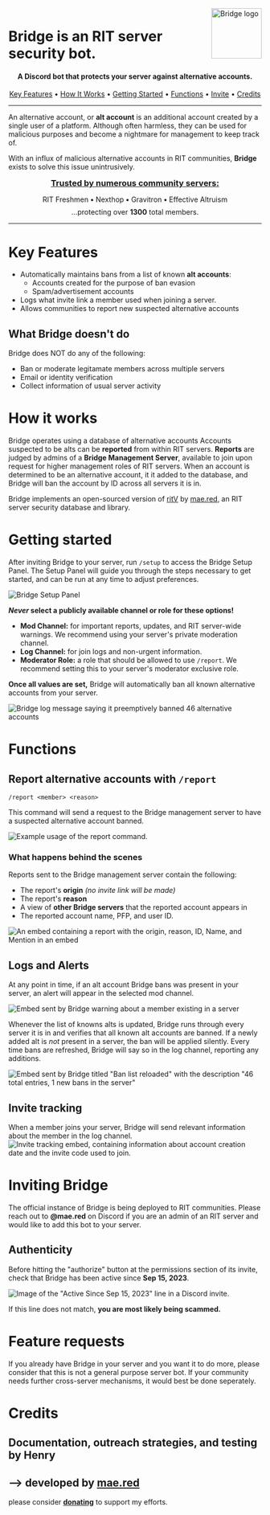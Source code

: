 
<img src="https://cdn.discordapp.com/attachments/1107483500384358510/1183677789166125076/logo-transparent.png" alt="Bridge logo" title="Bridge" align="right" height="100vh" />

# __Bridge__ is an RIT server security bot.
<h4 align="center">A Discord bot that protects your server against alternative accounts.</h4>
<p align="center">
  <a href="#what-it-does">Key Features</a> •
  <a href="#how-it-works">How It Works</a> •
  <a href="#getting-started">Getting Started</a> •
  <a href="#functions">Functions</a> •
  <a href="#invite">Invite</a> •
  <a href="#credits">Credits</a>
</p>

---

An alternative account, or **alt account** is an additional account created by a single user of a platform. Although often harmless, they can be used for malicious purposes and become a nightmare for management to keep track of. 

With an influx of malicious alternative accounts in RIT communities, **Bridge** exists to solve this issue unintrusively.
<h3 align="center" style="margin:.5rem;text-decoration: underline;">Trusted by numerous community servers:</h3>
<p align="center" style="margin-bottom:0;">RIT Freshmen <b>•</b> Nexthop <b>•</b> Gravitron <b>•</b> Effective Altruism</p>
<h4 align="center" style="font-weight:normal;margin:0.5rem">...protecting over <b>1300</b> total members.</h4>

---
# Key Features
- Automatically maintains bans from a list of known **alt accounts**:
  - Accounts created for the purpose of ban evasion
  - Spam/advertisement accounts
- Logs what invite link a member used when joining a server.
- Allows communities to report new suspected alternative accounts
## What Bridge __doesn't__ do
Bridge does NOT do any of the following:
- Ban or moderate legitamate members across multiple servers
- Email or identity verification
- Collect information of usual server activity

# How it works
Bridge operates using a database of alternative accounts Accounts suspected to be alts can be **reported** from within RIT servers. **Reports** are judged by admins of a **Bridge Management Server**, available to join upon request for higher management roles of RIT servers. When an account is determined to be an alternative account, it it added to the database, and Bridge will ban the account by ID across all servers it is in.

Bridge implements an open-sourced version of [ritV](https://github.com/mae-su/ritV/) by [mae.red](https://mae.red), an RIT server security database and library.

# Getting started
After inviting Bridge to your server, run `/setup` to access the Bridge Setup Panel. The Setup Panel will guide you through the steps necessary to get started, and can be run at any time to adjust preferences.

![Bridge Setup Panel](https://cdn.discordapp.com/attachments/1107483500384358510/1183138527463084072/image.png)

***Never* select a publicly available channel or role for these options!**
- **Mod Channel:** for important reports, updates, and RIT server-wide warnings. We recommend using your server's private moderation channel.
- **Log Channel:** for join logs and non-urgent information.
- **Moderator Role:** a role that should be allowed to use `/report`. We recommend setting this to your server's moderator exclusive role.

**Once all values are set,** Bridge will automatically ban all known alternative accounts from your server.

![Bridge log message saying it preemptively banned 46 alternative accounts](https://cdn.discordapp.com/attachments/1107483500384358510/1181467148477005874/image.png)
# Functions
## Report alternative accounts with `/report`

`/report <member> <reason>`

This command will send a request to the Bridge management server to have a suspected alternative account banned.

![Example usage of the report command.](https://cdn.discordapp.com/attachments/1107483500384358510/1183139475145105519/image.png)

### What happens behind the scenes
Reports sent to the Bridge management server contain the following:
- The report's **origin** *(no invite link will be made)*
- The report's **reason**
- A view of **other Bridge servers** that the reported account appears in
- The reported account name, PFP, and user ID.

![An embed containing a report with the origin, reason, ID, Name, and Mention in an embed](https://cdn.discordapp.com/attachments/1107483500384358510/1181737219971616798/image.png)

## Logs and Alerts
At any point in time, if an alt account Bridge bans was present in your server, an alert will appear in the selected mod channel.

![Embed sent by Bridge warning about a member existing in a server](https://cdn.discordapp.com/attachments/1107483500384358510/1181496658031280179/image.png)

Whenever the list of knowns alts is updated, Bridge runs through every server it is in and verifies that all known alt accounts are banned. 
If a newly added alt is *not* present in a server, the ban will be applied silently. Every time bans are refreshed, Bridge will say so in the log channel, reporting any additions.

![Embed sent by Bridge titled "Ban list reloaded" with the description "46 total entries, 1 new bans in the server"](https://cdn.discordapp.com/attachments/1107483500384358510/1181491748652990535/image.png)

## Invite tracking
When a member joins your server, Bridge will send relevant information about the member in the log channel.
![Invite tracking embed, containing information about account creation date and the invite code used to join.](https://cdn.discordapp.com/attachments/1107483500384358510/1181502520061853776/image.png)

# Inviting Bridge
The official instance of Bridge is being deployed to RIT communities. Please reach out to **@mae.red** on Discord if you are an admin of an RIT server and would like to add this bot to your server.

## Authenticity
Before hitting the "authorize" button at the permissions section of its invite, check that Bridge has been active since **Sep 15, 2023**.

![Image of the "Active Since Sep 15, 2023" line in a Discord invite.](https://cdn.discordapp.com/attachments/1107483500384358510/1183665548249268224/image.png)

If this line does not match, **you are most likely being scammed.**
# Feature requests
If you already have Bridge in your server and you want it to do more, please consider that this is not a general purpose server bot. If your community needs further cross-server mechanisms, it would best be done seperately. 
# Credits
## Documentation, outreach strategies, and testing by Henry
## ⟶ developed by [**mae.red**](https://mae.red) 
please consider **[donating](https://www.buymeacoffee.com/maedotred)** to support my efforts.